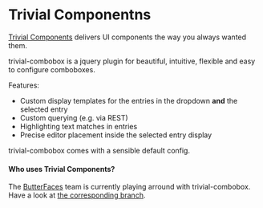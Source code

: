 # Trivial Componentns

[Trivial Components](http://trivial-components.github.io/trivial-components/) delivers UI components the way you always wanted them.

trivial-combobox is a jquery plugin for beautiful, intuitive, flexible and easy to configure comboboxes.

Features:
* Custom display templates for the entries in the dropdown **and** the selected entry
* Custom querying (e.g. via REST)
* Highlighting text matches in entries
* Precise editor placement inside the selected entry display

trivial-combobox comes with a sensible default config.


#### Who uses Trivial Components?

The [ButterFaces](http://www.butterfaces.org/) team is currently playing arround with trivial-combobox. Have a look at [the corresponding branch](https://bitbucket.org/butterfaces/butterfaces/branch/BUT-258-integrate-trivial-combobox-templ).  
